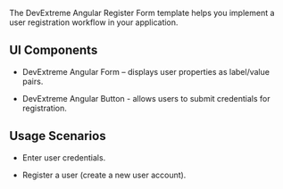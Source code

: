 The DevExtreme Angular Register Form template helps you implement a user registration workflow in your application.
<!--split-->

## UI Components  

- DevExtreme Angular Form – displays user properties as label/value pairs.

- DevExtreme Angular Button - allows users to submit credentials for registration.

## Usage Scenarios 

- Enter user credentials.

- Register a user (create a new user account).